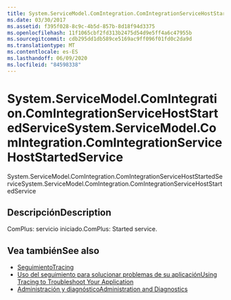 ```yaml
---
title: System.ServiceModel.ComIntegration.ComIntegrationServiceHostStartedService
ms.date: 03/30/2017
ms.assetid: f395f028-8c9c-4b5d-857b-8d18f94d3375
ms.openlocfilehash: 11f1065cbf2fd313b2475d54d9e5ff4a6c47955b
ms.sourcegitcommit: cdb295dd1db589ce5169ac9ff096f01fd0c2da9d
ms.translationtype: MT
ms.contentlocale: es-ES
ms.lasthandoff: 06/09/2020
ms.locfileid: "84598338"
---
```

# <a name="systemservicemodelcomintegrationcomintegrationservicehoststartedservice"></a><span data-ttu-id="4ca0e-102">System.ServiceModel.ComIntegration.ComIntegrationServiceHostStartedService</span><span class="sxs-lookup"><span data-stu-id="4ca0e-102">System.ServiceModel.ComIntegration.ComIntegrationServiceHostStartedService</span></span>
<span data-ttu-id="4ca0e-103">System.ServiceModel.ComIntegration.ComIntegrationServiceHostStartedService</span><span class="sxs-lookup"><span data-stu-id="4ca0e-103">System.ServiceModel.ComIntegration.ComIntegrationServiceHostStartedService</span></span>  
  
## <a name="description"></a><span data-ttu-id="4ca0e-104">Descripción</span><span class="sxs-lookup"><span data-stu-id="4ca0e-104">Description</span></span>  
 <span data-ttu-id="4ca0e-105">ComPlus: servicio iniciado.</span><span class="sxs-lookup"><span data-stu-id="4ca0e-105">ComPlus: Started service.</span></span>  
  
## <a name="see-also"></a><span data-ttu-id="4ca0e-106">Vea también</span><span class="sxs-lookup"><span data-stu-id="4ca0e-106">See also</span></span>

- [<span data-ttu-id="4ca0e-107">Seguimiento</span><span class="sxs-lookup"><span data-stu-id="4ca0e-107">Tracing</span></span>](index.md)
- [<span data-ttu-id="4ca0e-108">Uso del seguimiento para solucionar problemas de su aplicación</span><span class="sxs-lookup"><span data-stu-id="4ca0e-108">Using Tracing to Troubleshoot Your Application</span></span>](using-tracing-to-troubleshoot-your-application.md)
- [<span data-ttu-id="4ca0e-109">Administración y diagnóstico</span><span class="sxs-lookup"><span data-stu-id="4ca0e-109">Administration and Diagnostics</span></span>](../index.md)
